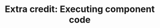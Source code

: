 ---
title: 'Extra credit: Executing component code'
module: 'dbt_dagster'
lesson: 'extra-credit'
---